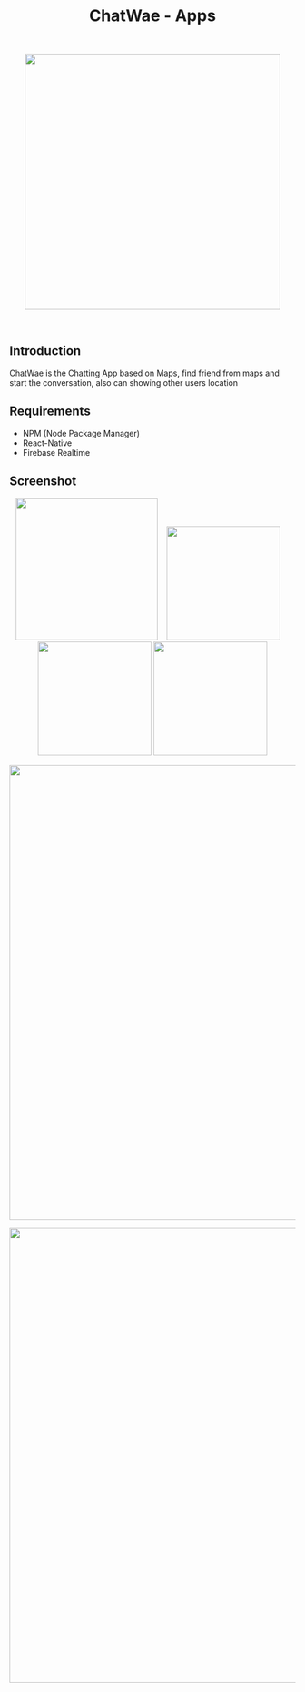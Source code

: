 <h1 align="center">ChatWae - Apps</h1><br/>

<p align="center">
  <img src="https://user-images.githubusercontent.com/52324743/66672306-2dd2ae00-ec88-11e9-9319-f4bb56f402fb.png" width="450"/>
</p>

<br/>


## Introduction

ChatWae is the Chatting App based on Maps, find friend from maps and start the conversation, also can showing other users location


## Requirements
  - NPM (Node Package Manager)
  - React-Native
  - Firebase Realtime
 
## Screenshot
  <p align="center">
    <span>
      <img src="https://user-images.githubusercontent.com/52324743/66672673-0af4c980-ec89-11e9-9deb-33269487a3cb.jpg" width="250px" />&nbsp;&nbsp;&nbsp;
      <img src="https://user-images.githubusercontent.com/52324743/66672738-2bbd1f00-ec89-11e9-9156-917f8d38efb3.png" width="200px" />
      &nbsp;&nbsp;&nbsp;
      <img src="https://user-images.githubusercontent.com/52324743/66672907-a8e89400-ec89-11e9-8a2d-d896ce314f07.png" width="200px" />
      <img src="https://user-images.githubusercontent.com/52324743/66672997-dc2b2300-ec89-11e9-9ee8-c2707c9f3704.png" width="200px" />
    </span>
    
  </p>
  <p align="center">
    <span>
       <img src="https://user-images.githubusercontent.com/52324743/65372096-b23b9d80-dc95-11e9-8e7f-31c712898bce.jpg" width="800px" />
    </span>
  </p>
  <p align="center">
    <span>
       <img src="https://user-images.githubusercontent.com/52324743/65372174-b320ff00-dc96-11e9-9729-ee4e07744324.JPG" width="800px" />
    </span>
  </p>
